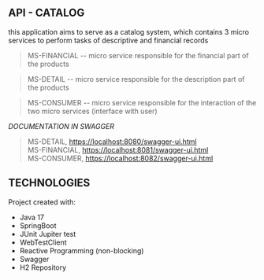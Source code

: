 ## API - CATALOG
this application aims to serve as a catalog system, which contains 3 micro services to perform tasks of descriptive and financial records 
> MS-FINANCIAL -- micro service responsible for the financial part of the products

> MS-DETAIL -- micro service responsible for the description part of the products

> MS-CONSUMER -- micro service responsible for the interaction of the two micro services (interface with user)

*DOCUMENTATION IN SWAGGER*
> MS-DETAIL, [https://localhost:8080/swagger-ui.html](https://localhost:8080/swagger-ui.html) \
> MS-FINANCIAL, [https://localhost:8081/swagger-ui.html](https://localhost:8081/swagger-ui.html) \
> MS-CONSUMER, [https://localhost:8082/swagger-ui.html](https://localhost:8082/swagger-ui.html)


## TECHNOLOGIES 

Project created with:
* Java 17
* SpringBoot
* JUnit Jupiter test
* WebTestClient
* Reactive Programming (non-blocking)
* Swagger
* H2 Repository